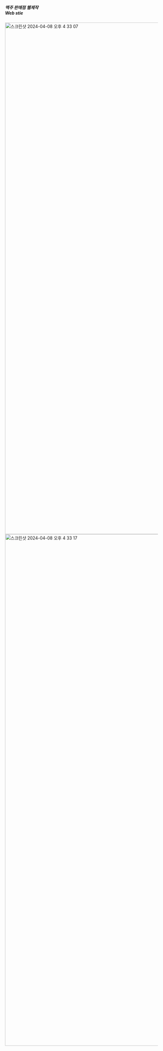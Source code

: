 <h5>
  맥주 판매점 웹제작 <br>
  Web stie
</h5>
<img width="1680" alt="스크린샷 2024-04-08 오후 4 33 07" src="https://github.com/hwan0309/Web.beer.Project/assets/154872340/1c2d1739-b69e-4103-aeb4-cb86df6dcb10">
<img width="1680" alt="스크린샷 2024-04-08 오후 4 33 17" src="https://github.com/hwan0309/Web.beer.Project/assets/154872340/d7cdc10a-a272-493a-b42b-7a280dd7ebe0">
